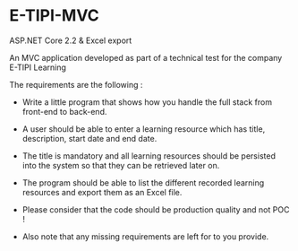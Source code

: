 # E-TIPI-MVC
ASP.NET Core 2.2 &amp; Excel export

An MVC application developed as part of a technical test for the company E-TIPI Learning

The requirements are the following : 

- Write a little program that shows how you handle the full stack from front-end to back-end.

- A user should be able to enter a learning resource which has title, description, start date and
end date.

- The title is mandatory and all learning resources should be persisted into the system so that they
can be retrieved later on.

- The program should be able to list the different recorded learning resources and export them as
an Excel file.

- Please consider that the code should be production quality and not POC !

- Also note that any missing requirements are left for to you provide.
